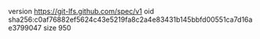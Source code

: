 version https://git-lfs.github.com/spec/v1
oid sha256:c0af76882ef5624c43e5219fa8c2a4e83431b145bbfd00551ca7d16ae3799047
size 950
